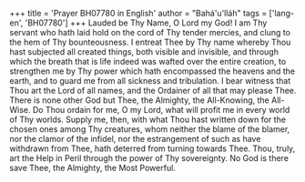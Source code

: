 +++
title = 'Prayer BH07780 in English'
author = "Bahá'u'lláh"
tags = ['lang-en', 'BH07780']
+++
Lauded be Thy Name, O Lord my God!  I am Thy servant who hath laid hold on the cord of Thy tender mercies, and clung to the hem of Thy bounteousness.  I entreat Thee by Thy name whereby Thou hast subjected all created things, both visible and invisible, and through which the breath that is life indeed was wafted over the entire creation, to strengthen me by Thy power which hath encompassed the heavens and the earth, and to guard me from all sickness and tribulation.  I bear witness that Thou art the Lord of all names, and the Ordainer of all that may please Thee.  There is none other God but Thee, the Almighty, the All-Knowing, the All-Wise.
Do Thou ordain for me, O my Lord, what will profit me in every world of Thy worlds.  Supply me, then, with what Thou hast written down for the chosen ones among Thy creatures, whom neither the blame of the blamer, nor the clamor of the infidel, nor the estrangement of such as have withdrawn from Thee, hath deterred from turning towards Thee.
Thou, truly, art the Help in Peril through the power of Thy sovereignty.  No God is there save Thee, the Almighty, the Most Powerful.
